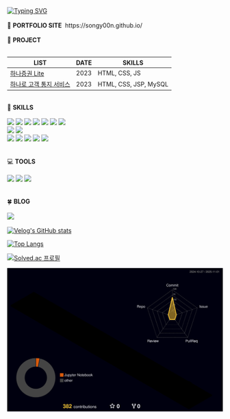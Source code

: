 <div align="left">
<a href="https://git.io/typing-svg"><img src="https://readme-typing-svg.demolab.com?font=Cormorant+Garamond&weight=700&pause=1000&color=04C085FF&width=630&lines=Digital+Hanaro++Financial+Services+Developer+Program" alt="Typing SVG" /></a> 
<br><br>
 🔗&nbsp;<strong>PORTFOLIO SITE</strong>&nbsp;&nbsp;https://songy00n.github.io/
<br><br>
📑&nbsp;<strong>PROJECT</strong><br><br>
 
LIST | DATE | SKILLS 
------------|------|-------
[하나증권 Lite](https://github.com/Hanaro-FirstAssignment-Team2/FrontEnd) | 2023 | HTML, CSS, JS 
[하나로 고객 통지 서비스](https://github.com/hanaro-messaging-service/backend) | 2023 | HTML, CSS, JSP, MySQL 
<br>
🌟&nbsp;<strong>SKILLS</strong><br><br>
<img src="https://img.shields.io/badge/java-6DB33F?style=for-the-badge&logo=java&logoColor=white"> <img src="https://img.shields.io/badge/python-3776AB?style=for-the-badge&logo=python&logoColor=white"> <img src="https://img.shields.io/badge/c-A8B9CC?style=for-the-badge&logo=c&logoColor=black"> <img src="https://img.shields.io/badge/javascript-F7DF1E?style=for-the-badge&logo=javascript&logoColor=black"> <img src="https://img.shields.io/badge/jquery-0769AD?style=for-the-badge&logo=jqueryp&logoColor=black"> <img src="https://img.shields.io/badge/html5-E34F26?style=for-the-badge&logo=html5&logoColor=white"> <img src="https://img.shields.io/badge/css3-1572B6?style=for-the-badge&logo=css3&logoColor=white"><br>
<img src="https://img.shields.io/badge/spring-6DB33F?style=for-the-badge&logo=spring&logoColor=white"> <img src="https://img.shields.io/badge/spring%20boot-6DB33F?style=for-the-badge&logo=springboot&logoColor=white"><br>
<img src="https://img.shields.io/badge/oracle-F80000?style=for-the-badge&logo=oracle&logoColor=white"> <img src="https://img.shields.io/badge/mysql-4479A1?style=for-the-badge&logo=mysql&logoColor=white"> <img src="https://img.shields.io/badge/mariadb-0035451?style=for-the-badge&logo=mariadb&logoColor=white"> <img src="https://img.shields.io/badge/postgresql-4169E1?style=for-the-badge&logo=postgresql&logoColor=white"> <img src="https://img.shields.io/badge/sqlite-003B57?style=for-the-badge&logo=sqlite&logoColor=white"><br><br><br>
💻&nbsp;<strong>TOOLS</strong><br><br>
 <img src="https://img.shields.io/badge/intellij%20idea-000000?style=for-the-badge&logo=intellijidea&logoColor=white"> <img src="https://img.shields.io/badge/eclipse%20ide-2C2255?style=for-the-badge&logo=eclipseide&logoColor=white"> <img src="https://img.shields.io/badge/visual%20studiio%20code-007ACC?style=for-the-badge&logo=visualstudiocode&logoColor=white">
<br><br><br>
🍀&nbsp;<strong>BLOG</strong><br><br>
<a href="https://velog.io/@greenclover" target="_blank"><img src="https://img.shields.io/badge/velog-6DB33F?style=for-the-badge&logo=velog&logoColor=white"></a>

[![Velog's GitHub stats](https://velog-readme-stats.vercel.app/api?name=greenclover&slug=고급-SQL)](https://velog.io/@greenclover/%EA%B3%A0%EA%B8%89-SQL)

[![Top Langs](https://github-readme-stats.vercel.app/api/top-langs/?username=songy00n&layout=donut)](https://github.com/anuraghazra/github-readme-stats)

 [![Solved.ac
프로필](http://mazassumnida.wtf/api/generate_badge?boj=eekmyung)](https://solved.ac/eekmyung)

![](./profile-3d-contrib/profile-night-rainbow.svg)

 </div>
